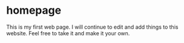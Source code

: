 # homepage
This is my first web page. I will continue to edit and add things to this website. Feel free to take it and make it your own. 
